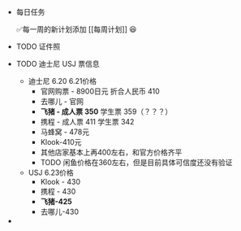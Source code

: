 - 每日任务
  
  ✅每一周的新计划添加 [[每周计划]] 😆
- TODO 证件照
- TODO 迪士尼 USJ 票信息
	- 迪士尼 6.20 6.21价格
		- 官网购票 - 8900日元  折合人民币 410
		- 去哪儿 - 官网
		- **飞猪 - 成人票 350** 学生票 359（？？？）
		- 携程 - 成人票 411 学生票 342
		- 马蜂窝 - 478元
		- Klook-410元
		- 其他店家基本上再400左右，和官方价格齐平
		- TODO 闲鱼价格在360左右，但是目前具体可信度还没有验证
	- USJ 6.23价格
		- Klook - 430
		- 携程 - 430
		- **飞猪-425**
		- 去哪儿-430
-